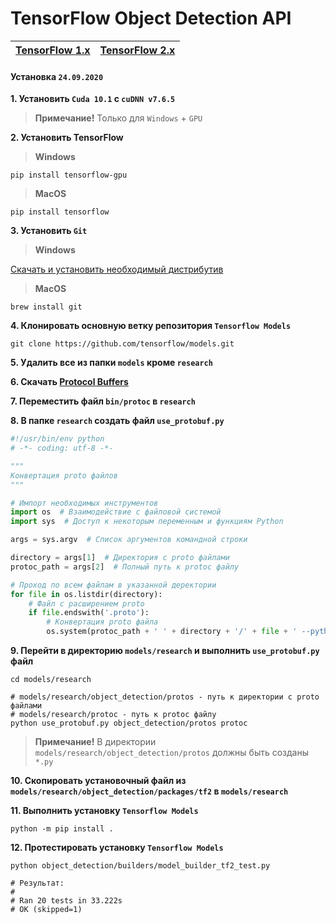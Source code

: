 # TensorFlow Object Detection API

| [TensorFlow 1.x](https://github.com/DmitryRyumin/tfObjDet/tree/master/tf1) | [TensorFlow 2.x](https://github.com/DmitryRyumin/tfObjDet/tree/master/tf2) |
| --- | --- |

#### Установка `24.09.2020`

**1. Установить `Cuda 10.1` с `cuDNN v7.6.5`**

> **Примечание!** Только для `Windows` + `GPU`

**2. Установить TensorFlow**

>  **Windows**

```shell script
pip install tensorflow-gpu
```

>  **MacOS**

```shell script
pip install tensorflow
```

**3. Установить `Git`**

>  **Windows**

[Скачать и установить необходимый дистрибутив](https://git-scm.com/)

>  **MacOS**

```shell script
brew install git
```

**4. Клонировать основную ветку репозитория `Tensorflow Models`**

```shell script
git clone https://github.com/tensorflow/models.git
```

**5. Удалить все из папки `models` кроме `research`**

**6. Скачать [Protocol Buffers](https://github.com/protocolbuffers/protobuf/tags)**

**7. Переместить файл `bin/protoc` в `research`**

**8. В папке `research` создать файл `use_protobuf.py`**

```python
#!/usr/bin/env python
# -*- coding: utf-8 -*-

"""
Конвертация proto файлов
"""

# Импорт необходимых инструментов
import os  # Взаимодействие с файловой системой
import sys  # Доступ к некоторым переменным и функциям Python

args = sys.argv  # Список аргументов командной строки

directory = args[1]  # Директория с proto файлами
protoc_path = args[2]  # Полный путь к protoc файлу

# Проход по всем файлам в указанной деректории
for file in os.listdir(directory):
    # Файл с расширением proto
    if file.endswith('.proto'):
        # Конвертация proto файла
        os.system(protoc_path + ' ' + directory + '/' + file + ' --python_out=.')
```

**9. Перейти в директорию `models/research` и выполнить `use_protobuf.py` файл**

```shell script
cd models/research

# models/research/object_detection/protos - путь к директории с proto файлами
# models/research/protoc - путь к protoc файлу
python use_protobuf.py object_detection/protos protoc
```

> **Примечание!** В директории `models/research/object_detection/protos` должны быть созданы `*.py`

**10. Скопировать установочный файл из `models/research/object_detection/packages/tf2` в `models/research`**

**11. Выполнить установку `Tensorflow Models`**

```shell script
python -m pip install .
```

**12. Протестировать установку `Tensorflow Models`**

```shell script
python object_detection/builders/model_builder_tf2_test.py

# Результат:
#
# Ran 20 tests in 33.222s
# OK (skipped=1)
```